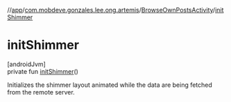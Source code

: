 //[app](../../../index.md)/[com.mobdeve.gonzales.lee.ong.artemis](../index.md)/[BrowseOwnPostsActivity](index.md)/[initShimmer](init-shimmer.md)

# initShimmer

[androidJvm]\
private fun [initShimmer](init-shimmer.md)()

Initializes the shimmer layout animated while the data are being fetched from the remote server.

